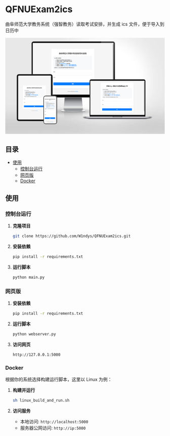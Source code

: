 # QFNUExam2ics

曲阜师范大学教务系统（强智教务）读取考试安排，并生成 ics 文件，便于导入到日历中

![image](assets/image.png)

## 目录

- [使用](#使用)
  - [控制台运行](#控制台运行)
  - [网页版](#网页版)
  - [Docker](#docker)

## 使用

### 控制台运行

1. **克隆项目**

   ```bash
   git clone https://github.com/W1ndys/QFNUExam2ics.git
   ```

2. **安装依赖**

   ```bash
   pip install -r requirements.txt
   ```

3. **运行脚本**
   ```bash
   python main.py
   ```

### 网页版

1. **安装依赖**

   ```bash
   pip install -r requirements.txt
   ```

2. **运行脚本**

   ```bash
   python webserver.py
   ```

3. **访问网页**
   ```bash
   http://127.0.0.1:5000
   ```

### Docker

根据你的系统选择构建运行脚本，这里以 Linux 为例：

1. **构建并运行**

   ```bash
   sh linux_build_and_run.sh
   ```

2. **访问服务**
   - 本地访问: `http://localhost:5000`
   - 服务器公网访问: `http://ip:5000`
